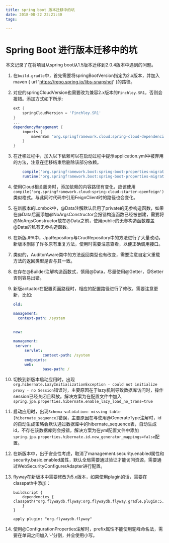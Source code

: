 ```yaml
---
title: spring boot 版本迁移中的坑
date: 2018-08-22 22:21:40
tags:

---
```


# Spring Boot 进行版本迁移中的坑

本文记录了在将项目从spring boot从1.5版本迁移到2.0.4版本中遇到的问题。

1. 在`build.gradle`中，首先需要将springBootVersion指定为2.x版本，并加入maven { url 'https://repo.spring.io/libs-snapshot' }的路径。

2. 对应的springCloudVersion也需要改为兼容2.x版本的`Finchley.SR1`，否则会报错。添加方式如下所示:

   ```gradle
   ext {
       springCloudVersion = 'Finchley.SR1'
   }
   ...
   dependencyManagement {
       imports {
           mavenBom "org.springframework.cloud:spring-cloud-dependencies:${springCloudVersion}"
       }
   }
   ```

3. 在迁移过程中，加入以下依赖可以在启动过程中提示application.yml中被弃用的方法，注意在迁移结束后删除该部分依赖。

   ```gradle
       compile('org.springframework.boot:spring-boot-properties-migrator')
       runtime("org.springframework.boot:spring-boot-properties-migrator")
   
   ```

4. 使用Cloud相关服务时，添加依赖的内容路径有变化，应该使用`compile('org.springframework.cloud:spring-cloud-starter-openfeign')`类似格式。与此同时代码中引用FeignClient时的路径也会变化。

5. 在新版本的Lombok中，@Data注解默认启用了private的无参构造函数，如果在@Data后面添加@NoArgsConstructor会报错构造函数已经被创建，需要将@NoArgsConstructor放在@Data之前，使用public的无参构造函数覆盖@Data的私有无参构造函数。

6. 在新版JPA中，JpaRepository与CrudRepository中的方法进行了大量改动，新版本删除了许多原有重复方法，使用时需要注意查看，以便正确调用接口。

7. 类似的，AuditorAware类中的方法返回类型也有改变，需要注意自定义重载方法的返回类型是否与其一致。

8. 在存在@Builder注解构造函数式，慎用@Data，尽量使用@Getter，@Setter否则容易出错。

9. 新版actuator在配置页面路径时，相应的配置路径进行了修改，需要注意更新，比如:

   ```yaml
   old:
   
   management:
     context-path: /system
     
     
   new:
   
   management:
   	server:
       	servlet:
         		context-path: /system
     	endpoints:
       	web:
         		base-path: /
   ```

10. 切换到新版本启动应用时，出现`org.hibernate.LazyInitializationException - could not initialize proxy - no Session`错误时，主要原因在于lazy机制导致数据库访问时，操作session已经关闭且释放。解决方案为在配置文件中加入`spring.jpa.properties.hibernate.enable_lazy_load_no_trans=true`

11. 启动应用时，出现`Schema-validation: missing table [hibernate_sequence]`错误，主要原因在与使用@GenerateType注解时，id的自动生成策略会默认通过数据库中的hibernate_sequence表，自动生成id，不存在该数据库则会报错，解决方案为在yml配置文件中添加`spring.jpa.properties.hibernate.id.new_generator_mappings=false`配置。

12. 在新版本中，出于安全性考虑，取消了management.security.enabled属性和security.basic.enabled属性，默认全局需要通过验证才能访问资源，需要通过WebSecurityConfigurerAdapter进行配置。

13. flyway在新版本中需要修改为5.x版本，如果使用plugin的话，需要在classpath中添加： 

    ```
    buildscript {
        dependencies {
    classpath("org.flywaydb.flyway:org.flywaydb.flyway.gradle.plugin:5.0.7")
    	}
    }
    
    apply plugin: "org.flywaydb.flyway"
    
    ```

14. 使用@ConfigurationProperties注解时，prefix属性不能使用驼峰命名法，需要在单词之间加入'-'分割，并全使用小写。

